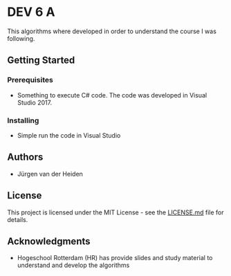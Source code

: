 ﻿# DEV 6 A

This algorithms where developed in order to understand the course I was following. 

## Getting Started

### Prerequisites
* Something to execute C# code. The code was developed in Visual Studio 2017.

### Installing
* Simple run the code in Visual Studio


## Authors

* Jürgen van der Heiden


## License

This project is licensed under the MIT License - see the [LICENSE.md](LICENSE.md) file for details.

## Acknowledgments

* Hogeschool Rotterdam (HR) has provide slides and study material to understand and develop the algorithms 
